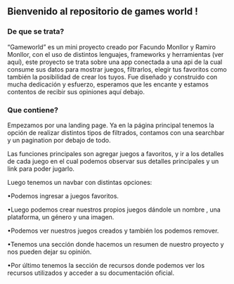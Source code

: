 ## Bienvenido al repositorio de games world !

### De que se trata?

“Gameworld” es un mini proyecto creado por Facundo Monllor y Ramiro Monllor, con el uso de distintos lenguajes, frameworks y herramientas (ver aquí), este proyecto se trata sobre una app conectada a una api de la cual consume sus datos para mostrar juegos, filtrarlos, elegir tus favoritos como también la posibilidad de crear los tuyos. Fue diseñado y construido con mucha dedicación y esfuerzo, esperamos que les encante y estamos contentos de recibir sus opiniones aquí debajo.

### Que contiene?
Empezamos por una landing page.
Ya en la página principal tenemos la opción de realizar distintos tipos de filtrados, contamos con una searchbar y un pagination por debajo de todo.

Las funciones principales son agregar juegos a favoritos, y ir a los detalles de cada juego en el cual podemos observar sus detalles principales y un link para poder jugarlo.

Luego tenemos un navbar con distintas opciones:

•Podemos ingresar a juegos favoritos.

•Luego podemos crear nuestros propios juegos dándole un nombre , una plataforma, un género y una imagen.

•Podemos ver nuestros juegos creados y también los podemos remover.

•Tenemos una sección donde hacemos un resumen de nuestro proyecto y nos pueden dejar su opinión.

•Por último tenemos la sección de recursos donde podemos ver los recursos utilizados y acceder a su documentación oficial.